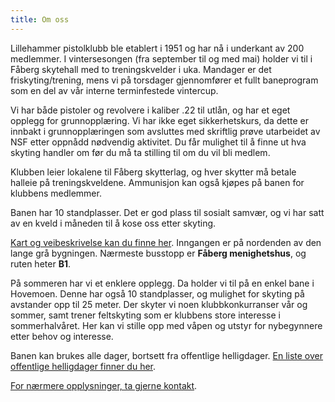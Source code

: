 ```yaml
---
title: Om oss
---
```


Lillehammer pistolklubb ble etablert i 1951 og har nå i underkant av 200 medlemmer. I vintersesongen
(fra september til og med mai) holder vi til i Fåberg skytehall med to treningskvelder i uka.
Mandager er det friskyting/trening, mens vi på torsdager gjennomfører et fullt baneprogram som en
del av vår interne terminfestede vintercup.

Vi har både pistoler og revolvere i kaliber .22 til utlån, og har et eget opplegg for
grunnopplæring. Vi har ikke eget sikkerhetskurs, da dette er innbakt i grunnopplæringen som
avsluttes med skriftlig prøve utarbeidet av NSF etter oppnådd nødvendig aktivitet. Du får mulighet
til å finne ut hva skyting handler om før du må ta stilling til om du vil bli medlem.

Klubben leier lokalene til Fåberg skytterlag, og hver skytter må betale halleie på
treningskveldene. Ammunisjon kan også kjøpes på banen for klubbens medlemmer.

Banen har 10 standplasser. Det er god plass til sosialt samvær, og vi har satt av en kveld i måneden
til å kose oss etter skyting.

[Kart og veibeskrivelse kan du finne her](/kart). Inngangen er på nordenden av den lange grå
bygningen. Nærmeste busstopp er **Fåberg menighetshus**, og ruten heter **B1**.

På sommeren har vi et enklere opplegg. Da holder vi til på en enkel bane i Hovemoen. Denne har også
10 standplasser, og mulighet for skyting på avstander opp til 25 meter. Der skyter vi noen
klubbkonkurranser vår og sommer, samt trener feltskyting som er klubbens store interesse i
sommerhalvåret. Her kan vi stille opp med våpen og utstyr for nybegynnere etter behov og interesse.

Banen kan brukes alle dager, bortsett fra offentlige helligdager.
[En liste over offentlige helligdager finner du her](/terminliste#offentlige-helligdager-2023).

[For nærmere opplysninger, ta gjerne kontakt](/kontakt).

